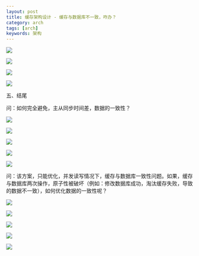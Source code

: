 ```yaml
---
layout: post
title: 缓存架构设计 - 缓存与数据库不一致，咋办？
category: arch
tags: [arch]
keywords: 架构
---
```


![](https://ziyekudeng.github.io/assets/images/2019/0212/agreement/1.png)

![](https://ziyekudeng.github.io/assets/images/2019/0212/agreement/2.png)

![](https://ziyekudeng.github.io/assets/images/2019/0212/agreement/3.png)

![](https://ziyekudeng.github.io/assets/images/2019/0212/agreement/4.png)

五、结尾

问：如何完全避免，主从同步时间差，数据的一致性？

![](https://ziyekudeng.github.io/assets/images/2019/0212/agreement/5.png)

![](https://ziyekudeng.github.io/assets/images/2019/0212/agreement/6.png)

![](https://ziyekudeng.github.io/assets/images/2019/0212/agreement/7.png)

![](https://ziyekudeng.github.io/assets/images/2019/0212/agreement/8.png)

![](https://ziyekudeng.github.io/assets/images/2019/0212/agreement/9.png)





 

问：该方案，只能优化，并发读写情况下，缓存与数据库一致性问题。如果，缓存与数据库两次操作，原子性被破坏（例如：修改数据库成功，淘汰缓存失败，导致的数据不一致），如何优化数据的一致性呢？

![](https://ziyekudeng.github.io/assets/images/2019/0212/agreement/10.png)

![](https://ziyekudeng.github.io/assets/images/2019/0212/agreement/11.png)

![](https://ziyekudeng.github.io/assets/images/2019/0212/agreement/12.png)

![](https://ziyekudeng.github.io/assets/images/2019/0212/agreement/13.png)

![](https://ziyekudeng.github.io/assets/images/2019/0212/agreement/14.png)



